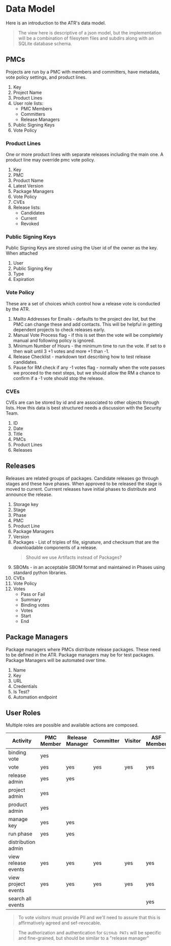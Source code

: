 # Data Model

Here is an introduction to the ATR's data model.

> The view here is descriptive of a json model, but the implementation will be a combination of filesytem files and subdirs along with an SQLite database schema.

## PMCs

Projects are run by a PMC with members and committers, have metadata, vote policy settings, and product lines.

1. Key
2. Project Name
9. Product Lines
4. User role lists:
   - PMC Members
   - Committers
   - Release Managers
5. Public Signing Keys
8. Vote Policy

### Product Lines

One or more product lines with separate releases including the main one. A product line may override pmc vote policy.

1. Key
2. PMC
3. Product Name
4. Latest Version
5. Package Managers
8. Vote Policy
9. CVEs
10. Release lists:
    - Candidates
    - Current
    - Revoked

### Public Signing Keys

Public Signing Keys are stored using the User id of the owner as the key. When attached

1. User
2. Public Signing Key
3. Type
4. Expiration

### Vote Policy

These are a set of choices which control how a release vote is conducted by the ATR. 

1. Mailto Addresses for Emails - defaults to the project dev list, but the PMC can change these and add contacts.
   This will be helpful in getting dependent projects to check releases early.
3. Manual Vote Process flag - if this is set then the vote will be completely manual and following policy is ignored.
4. Minimum Number of Hours - the minimum time to run the vote. If set to `0` then wait until 3 +1 votes and more +1 than -1.
5. Release Checklist - markdown text describing how to test release candidates.
6. Pause for RM check if any -1 votes flag - normally when the vote passes we proceed to the next steps,
   but we should allow the RM a chance to confirm if a -1 vote should stop the release.

### CVEs

CVEs are can be stored by id and are associated to other objects through lists. How this data is best structured needs a discussion with the Security Team.

1. ID
2. Date
3. Title
4. PMCs
5. Product Lines
6. Releases

## Releases

Releases are related groups of packages. Candidate releases go through stages and these have phases.
When approved to be released the stage is moved to current.
Currrent releases have initial phases to distribute and announce the release.

1. Storage key
2. Stage
3. Phase
4. PMC
5. Product Line
6. Package Managers
3. Version
5. Packages - List of triples of file, signature, and checksum that are the downloadable components of a release.
   > Should we use Artifacts instead of Packages?
6. SBOMs - in an acceptable SBOM format and maintained in Phases using standard python libraries.
7. CVEs
8. Vote Policy
5. Votes
   - Pass or Fail
   - Summary
   - Binding votes
   - Votes
   - Start
   - End

## Package Managers

Package managers where PMCs distribute release packages. These need to be defined in the ATR.
Package managers may be for test packages. Package Managers will be automated over time.

1. Name
2. Key
3. URL
4. Credentials
5. Is Test?
6. Automation endpoint

## User Roles

Multiple roles are possible and available actions are composed.

| Activity   | PMC Member | Release Manager | Committer | Visitor | ASF Member | SysAdmin
| ---------- | ---------- | --------------- | --------- | ------- | ---------- | -----
| binding vote | yes |  | | |  | 
| vote         | yes | yes | yes | yes | yes | 
| release admin | yes | yes | | | | yes
| project admin | yes | | | | | yes
| product admin | yes | | | | | yes
| manage key | yes | yes | | | |
| run phase | yes | yes | | | | yes
| distribution admin | | | | | | yes
| view release events | yes | yes | yes | yes | yes | yes
| view project events | yes | yes | yes | yes | yes | yes
| search all events | | | | | yes | yes

> To vote _visitors_ must provide PII and we'll need to assure that this is affirmatively agreed and sef-revocable.

> The authorization and authentication for `GitHub PATs` will be specific and fine-grained, but should be similar to a "release manager"
